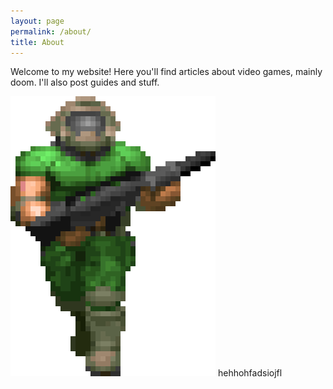 ```yaml
---
layout: page
permalink: /about/
title: About
---
```

Welcome to my website! Here you'll find articles about video games, mainly doom. I'll also post guides and stuff.

![](../images/doomguy.webp) hehhohfadsiojfl
<!--stackedit_data:
eyJoaXN0b3J5IjpbMjQzNjA4OTYyLDE3MTkwNTcyMTUsLTE3Nj
UxNjg2MTJdfQ==
-->